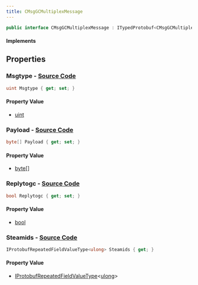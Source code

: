 ```yaml
---
title: CMsgGCMultiplexMessage
---
```


```csharp
public interface CMsgGCMultiplexMessage : ITypedProtobuf<CMsgGCMultiplexMessage>, INativeHandle
```

#### Implements

## Properties

### **Msgtype** - [Source Code](https://github.com/swiftly-solution/swiftlys2/blob/main/managed/src/SwiftlyS2.Generated/Protobufs/Interfaces/CMsgGCMultiplexMessage.cs#L13)

```csharp
uint Msgtype { get; set; }
```

#### Property Value

- [uint](https://learn.microsoft.com/dotnet/api/system.uint32)

### **Payload** - [Source Code](https://github.com/swiftly-solution/swiftlys2/blob/main/managed/src/SwiftlyS2.Generated/Protobufs/Interfaces/CMsgGCMultiplexMessage.cs#L16)

```csharp
byte[] Payload { get; set; }
```

#### Property Value

- [byte](https://learn.microsoft.com/dotnet/api/system.byte)[]

### **Replytogc** - [Source Code](https://github.com/swiftly-solution/swiftlys2/blob/main/managed/src/SwiftlyS2.Generated/Protobufs/Interfaces/CMsgGCMultiplexMessage.cs#L22)

```csharp
bool Replytogc { get; set; }
```

#### Property Value

- [bool](https://learn.microsoft.com/dotnet/api/system.boolean)

### **Steamids** - [Source Code](https://github.com/swiftly-solution/swiftlys2/blob/main/managed/src/SwiftlyS2.Generated/Protobufs/Interfaces/CMsgGCMultiplexMessage.cs#L19)

```csharp
IProtobufRepeatedFieldValueType<ulong> Steamids { get; }
```

#### Property Value

- [IProtobufRepeatedFieldValueType](/docs/api/shared/netmessages/iprotobufrepeatedfieldvaluetype-1)<[ulong](https://learn.microsoft.com/dotnet/api/system.uint64)>

